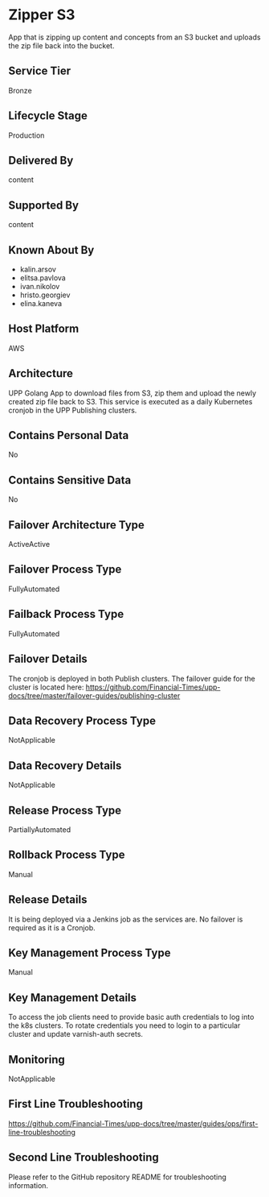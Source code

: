<!--
    Written in the format prescribed by https://github.com/Financial-Times/runbook.md.
    Any future edits should abide by this format.
-->

# Zipper S3

App that is zipping up content and concepts from an S3 bucket and uploads the zip file back into the bucket.

## Service Tier

Bronze

## Lifecycle Stage

Production

## Delivered By

content

## Supported By

content

## Known About By

- kalin.arsov
- elitsa.pavlova
- ivan.nikolov
- hristo.georgiev
- elina.kaneva

## Host Platform

AWS

## Architecture

UPP Golang App to download files from S3, zip them and upload the newly created zip file back to S3. This service is executed as a daily Kubernetes cronjob in the UPP Publishing clusters.

## Contains Personal Data

No

## Contains Sensitive Data

No

## Failover Architecture Type

ActiveActive

## Failover Process Type

FullyAutomated

## Failback Process Type

FullyAutomated

## Failover Details

The cronjob is deployed in both Publish clusters. The failover guide for the cluster is located here: <https://github.com/Financial-Times/upp-docs/tree/master/failover-guides/publishing-cluster>

## Data Recovery Process Type

NotApplicable

## Data Recovery Details

NotApplicable

## Release Process Type

PartiallyAutomated

## Rollback Process Type

Manual

## Release Details

It is being deployed via a Jenkins job as the services are. No failover is required as it is a Cronjob.

## Key Management Process Type

Manual

## Key Management Details

To access the job clients need to provide basic auth credentials to log into the k8s clusters. To rotate credentials you need to login to a particular cluster and update varnish-auth secrets.

## Monitoring

NotApplicable

## First Line Troubleshooting

<https://github.com/Financial-Times/upp-docs/tree/master/guides/ops/first-line-troubleshooting>

## Second Line Troubleshooting

Please refer to the GitHub repository README for troubleshooting information.
